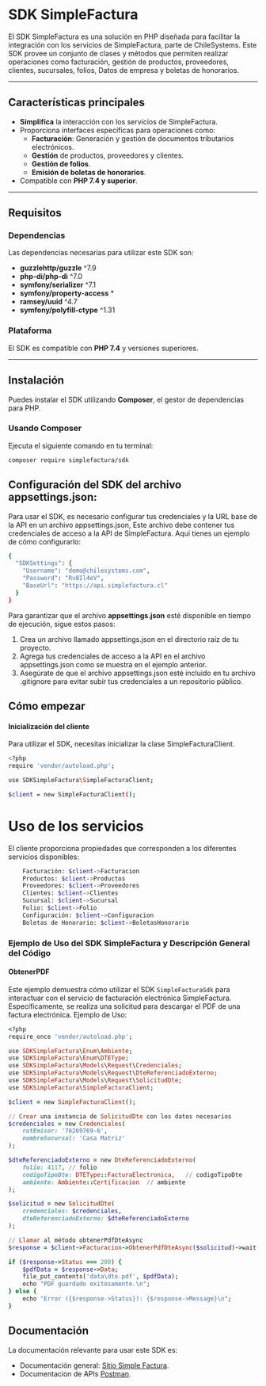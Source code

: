 # SDK SimpleFactura

El SDK SimpleFactura es una solución en PHP diseñada para facilitar la integración con los servicios de SimpleFactura, parte de ChileSystems. Este SDK provee un conjunto de clases y métodos que permiten realizar operaciones como facturación, gestión de productos, proveedores, clientes, sucursales, folios, Datos de empresa y boletas de honorarios.

---

## Características principales

- **Simplifica** la interacción con los servicios de SimpleFactura.
- Proporciona interfaces específicas para operaciones como:
  - **Facturación**: Generación y gestión de documentos tributarios electrónicos.
  - **Gestión** de productos, proveedores y clientes.
  - **Gestión de folios**.
  - **Emisión de boletas de honorarios**.
- Compatible con **PHP 7.4 y superior**.

---

## Requisitos

### Dependencias

Las dependencias necesarias para utilizar este SDK son:

- **guzzlehttp/guzzle** ^7.9
- **php-di/php-di** ^7.0
- **symfony/serializer** ^7.1
- **symfony/property-access** *
- **ramsey/uuid** ^4.7
- **symfony/polyfill-ctype** ^1.31


### Plataforma

El SDK es compatible con **PHP 7.4** y versiones superiores.

---

## Instalación

Puedes instalar el SDK utilizando **Composer**, el gestor de dependencias para PHP.

### Usando Composer

Ejecuta el siguiente comando en tu terminal:

```bash
composer require simplefactura/sdk

```

## Configuración del SDK del archivo **appsettings.json**:
Para usar el SDK, es necesario configurar tus credenciales y la URL base de la API en un archivo appsettings.json, Este archivo debe contener tus credenciales de acceso a la API de SimpleFactura. Aquí tienes un ejemplo de cómo configurarlo:
```bash
{
  "SDKSettings": {
    "Username": "demo@chilesystems.com",
    "Password": "Rv8Il4eV",
    "BaseUrl": "https://api.simplefactura.cl"
  }
}


```
Para garantizar que el archivo **appsettings.json** esté disponible en tiempo de ejecución, sigue estos pasos:

1. Crea un archivo llamado appsettings.json en el directorio raíz de tu proyecto.
2. Agrega tus credenciales de acceso a la API en el archivo appsettings.json como se muestra en el ejemplo anterior.
3. Asegúrate de que el archivo appsettings.json esté incluido en tu archivo .gitignore para evitar subir tus credenciales a un repositorio público.



## Cómo empezar
#### Inicialización del cliente

Para utilizar el SDK, necesitas inicializar la clase SimpleFacturaClient.

```bash
<?php
require 'vendor/autoload.php';

use SDKSimpleFactura\SimpleFacturaClient;

$client = new SimpleFacturaClient();


```

# Uso de los servicios

El cliente proporciona propiedades que corresponden a los diferentes servicios disponibles:
```bash
    Facturación: $client->Facturacion
    Productos: $client->Productos
    Proveedores: $client->Proveedores
    Clientes: $client->Clientes
    Sucursal: $client->Sucursal
    Folio: $client->Folio
    Configuración: $client->Configuracion
    Boletas de Honorario: $client->BoletasHonorario
```

### Ejemplo de Uso del SDK SimpleFactura y Descripción General del Código

#### ObtenerPDF
Este ejemplo demuestra cómo utilizar el SDK `SimpleFacturaSdk` para interactuar con el servicio de facturación electrónica SimpleFactura. Específicamente, se realiza una solicitud para descargar el PDF de una factura electrónica. Ejemplo de Uso:



```ruby
<?php
require_once 'vendor/autoload.php';

use SDKSimpleFactura\Enum\Ambiente;
use SDKSimpleFactura\Enum\DTEType;
use SDKSimpleFactura\Models\Request\Credenciales;
use SDKSimpleFactura\Models\Request\DteReferenciadoExterno;
use SDKSimpleFactura\Models\Request\SolicitudDte;
use SDKSimpleFactura\SimpleFacturaClient;

$client = new SimpleFacturaClient();

// Crear una instancia de SolicitudDte con los datos necesarios
$credenciales = new Credenciales(
    rutEmisor: '76269769-6',
    nombreSucursal: 'Casa Matriz'
);

$dteReferenciadoExterno = new DteReferenciadoExterno(
    folio: 4117, // folio
    codigoTipoDte: DTEType::FacturaElectronica,   // codigoTipoDte
    ambiente: Ambiente::Certificacion  // ambiente
);

$solicitud = new SolicitudDte(
    credenciales: $credenciales,
    dteReferenciadoExterno: $dteReferenciadoExterno
);

// Llamar al método obtenerPdfDteAsync
$response = $client->Facturacion->ObtenerPdfDteAsync($solicitud)->wait();

if ($response->Status === 200) {
    $pdfData = $response->Data;
    file_put_contents('data\dte.pdf', $pdfData);
    echo "PDF guardado exitosamente.\n";
} else {
    echo "Error ({$response->Status}): {$response->Message}\n";
}
```


## Documentación
La documentación relevante para usar este SDK es:

- Documentación general:
  [Sitio Simple Factura](https://www.simplefactura.cl/).
- Documentacion de APIs [Postman](https://documentacion.simplefactura.cl/).
